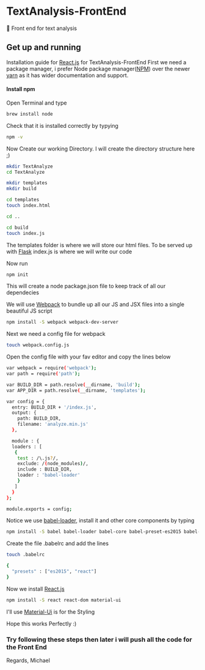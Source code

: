 # TextAnalysis-FrontEnd
:love_letter: Front end for text analysis
## Get up and running

Installation guide for [React.js](https://facebook.github.io/react/) for TextAnalysis-FrontEnd
First we need a package manager, i prefer Node package manager([NPM](https://www.npmjs.com/)) over the newer [yarn](https://yarnpkg.com/) as it has wider documentation and support.

#### Install npm 
Open Terminal and type
```sh
brew install node
```

Check that it is installed correctly by typying
```sh
npm -v
```

Now Create our working Directory. I will create the directory structure here ;)
```sh
mkdir TextAnalyze
cd TextAnalyze

mkdir templates
mkdir build

cd templates
touch index.html

cd ..

cd build
touch index.js
```
The templates folder is where we will store our html files. To be served up with [Flask](flask.pocoo.org/)
index.js is where we will write our code

Now run
```sh
npm init
```
This will create a node package.json file to keep track of all our dependecies

We will use [Webpack](https://webpack.github.io/) to bundle up all our JS and JSX files into a single beautiful JS script

```sh
npm install -S webpack webpack-dev-server
```

Next we need a config file for webpack
```sh
touch webpack.config.js
```

Open the config file with your fav editor and copy the lines below
```sh
var webpack = require('webpack');
var path = require('path');

var BUILD_DIR = path.resolve(__dirname, 'build');
var APP_DIR = path.resolve(__dirname, 'templates');

var config = {
  entry: BUILD_DIR + '/index.js',
  output: {
    path: BUILD_DIR,
    filename: 'analyze.min.js'
  },

  module : {
  loaders : [
   {
    test : /\.js?/,
    exclude: /(node_modules)/,
    include : BUILD_DIR,
    loader : 'babel-loader'
    }
   ]
  }
};

module.exports = config;

```
Notice we use [babel-loader](https://babeljs.io/), install it and other core components by typing
```sh
npm install -S babel babel-loader babel-core babel-preset-es2015 babel-preset-react
```

Create the file .babelrc and add the lines
```sh
touch .babelrc

{
  "presets" : ["es2015", "react"]
}
```

Now we install [React.js](https://facebook.github.io/react/)
```sh
npm install -S react react-dom material-ui
```

I'll use [Material-Ui](www.material-ui.com/) is for the Styling

Hope this works Perfectly :)

### Try following these steps then later i will push all the code for the Front End

Regards, Michael